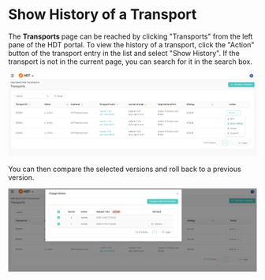 # Show History of a Transport

The <strong> Transports </strong> page can be reached by clicking "Transports" from the left pane of the HDT portal.
To view the history of a transport, click the "Action" button of the transport entry in the list and select "Show History". If the transport is not in the current page, you can search for it in the search box.

![null](</docs/resources/images/transports/show-history-1.png>)

You can then compare the selected versions and roll back to a previous version.

![null](</docs/resources/images/transports/show-history-2.png>)
